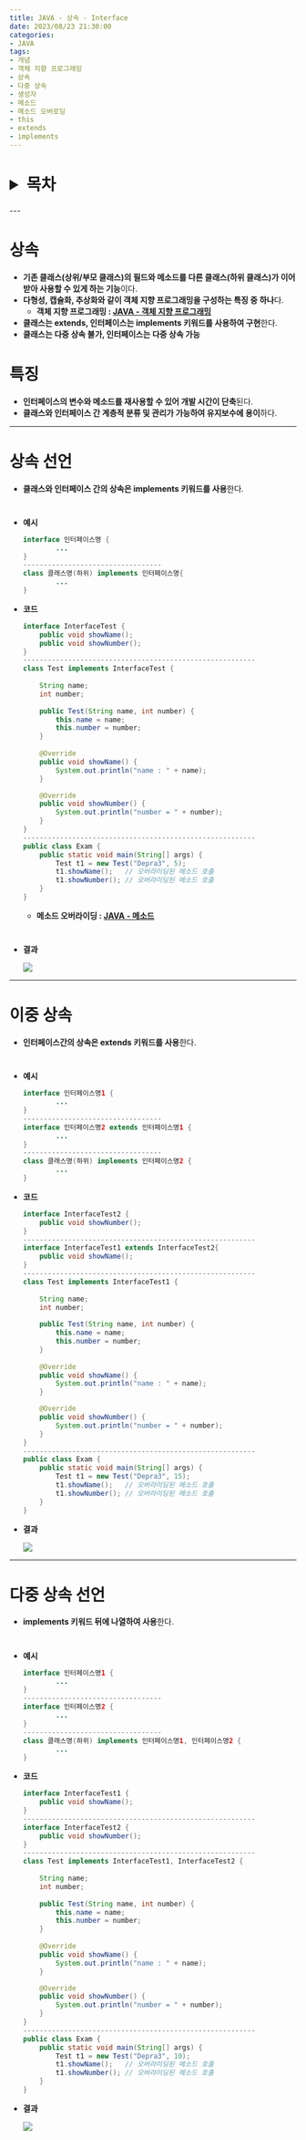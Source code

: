 ```yaml
---
title: JAVA - 상속 - Interface
date: 2023/08/23 21:30:00
categories:
- JAVA
tags:
- 개념
- 객체 지향 프로그래밍
- 상속
- 다중 상속
- 생성자
- 메소드
- 메소드 오버로딩
- this
- extends
- implements
---
```

<h1>
<details>
<summary>목차</summary>
<div markdown="1">

- [상속](#상속)
- [특징](#특징)
- [상속 선언](#상속-선언)
- [이중 상속](#이중-상속)
- [다중 상속 선언](#다중-상속-선언)
</div>
</details>
</h1>
---

# 상속

- **기존 클래스(상위/부모 클래스)의 필드와 메소드를 다른 클래스(하위 클래스)가 이어받아 사용할 수 있게 하는 기능**이다.
- **다형성, 캡슐화, 추상화와 같이 객체 지향 프로그래밍을 구성하는 특징 중 하나**다.
    - **객체 지향 프로그래밍 : [JAVA - 객체 지향 프로그래밍](https://depra3.github.io/2023/08/01/2023/08/JAVA-%EA%B0%9D%EC%B2%B4%EC%A7%80%ED%96%A5%ED%94%84%EB%A1%9C%EA%B7%B8%EB%9E%98%EB%B0%8D/)**
- **클래스는 extends, 인터페이스는 implements 키워드를 사용하여 구현**한다.
- **클래스는 다중 상속 불가, 인터페이스는 다중 상속 가능**

# 특징

- **인터페이스의 변수와 메소드를 재사용할 수 있어 개발 시간이 단축**된다.
- **클래스와 인터페이스 간 계층적 분류 및 관리가 가능하여 유지보수에 용이**하다.

---

# 상속 선언

- **클래스와 인터페이스 간의 상속은 implements 키워드를 사용**한다.
#
- **예시**
    
    ```java
    interface 인터페이스명 {
    		...
    }
    ----------------------------------
    class 클래스명(하위) implements 인터페이스명{
    		...
    }
    ```
    
- **코드**
    
    ```java
    interface InterfaceTest {
    	public void showName();
    	public void showNumber();
    }
    ---------------------------------------------------------
    class Test implements InterfaceTest {
    	
    	String name;
    	int number;
    	
    	public Test(String name, int number) {
    		this.name = name;
    		this.number = number;
    	}
    	
    	@Override
    	public void showName() {
    		System.out.println("name : " + name);
    	}
    
    	@Override
    	public void showNumber() {
    		System.out.println("number = " + number);
    	}
    }
    ---------------------------------------------------------
    public class Exam {
    	public static void main(String[] args) {
    		Test t1 = new Test("Depra3", 5);
    		t1.showName();   // 오버라이딩된 메소드 호출
    		t1.showNumber(); // 오버라이딩된 메소드 호출
    	}
    }
    ```
    
    - **메소드 오버라이딩 : [JAVA - 메소드](https://depra3.github.io/2023/08/04/2023/08/JAVA-%EB%A9%94%EC%86%8C%EB%93%9C/)**
#
- **결과**
    
    ![](/Images/2023/08/JAVA-상속-Interface/Untitled.png)
    

---

# 이중 상속

- **인터페이스간의 상속은 extends 키워드를 사용**한다.
#
- **예시**
    
    ```java
    interface 인터페이스명1 {
    		...
    }
    ----------------------------------
    interface 인터페이스명2 extends 인터페이스명1 {
    		...
    }
    ----------------------------------
    class 클래스명(하위) implements 인터페이스명2 {
    		...
    }
    ```
    
- **코드**
    
    ```java
    interface InterfaceTest2 {
    	public void showNumber();
    }
    ---------------------------------------------------------
    interface InterfaceTest1 extends InterfaceTest2{
    	public void showName();
    }
    ---------------------------------------------------------
    class Test implements InterfaceTest1 {
    	
    	String name;
    	int number;
    	
    	public Test(String name, int number) {
    		this.name = name;
    		this.number = number;
    	}
    	
    	@Override
    	public void showName() {
    		System.out.println("name : " + name);
    	}
    
    	@Override
    	public void showNumber() {
    		System.out.println("number = " + number);
    	}
    }
    ---------------------------------------------------------
    public class Exam {
    	public static void main(String[] args) {
    		Test t1 = new Test("Depra3", 15);
    		t1.showName();   // 오버라이딩된 메소드 호출
    		t1.showNumber(); // 오버라이딩된 메소드 호출
    	}
    }
    ```
    
- **결과**
    
    ![](/Images/2023/08/JAVA-상속-Interface/Untitled%201.png)
    

---

# 다중 상속 선언

- **implements 키워드 뒤에 나열하여 사용**한다.
#
- **예시**
    
    ```java
    interface 인터페이스명1 {
    		...
    }
    ----------------------------------
    interface 인터페이스명2 {
    		...
    }
    ----------------------------------
    class 클래스명(하위) implements 인터페이스명1, 인터페이스명2 {
    		...
    }
    ```
    
- **코드**
    
    ```java
    interface InterfaceTest1 {
    	public void showName();
    }
    ---------------------------------------------------------
    interface InterfaceTest2 {
    	public void showNumber();
    }
    ---------------------------------------------------------
    class Test implements InterfaceTest1, InterfaceTest2 {
    	
    	String name;
    	int number;
    	
    	public Test(String name, int number) {
    		this.name = name;
    		this.number = number;
    	}
    	
    	@Override
    	public void showName() {
    		System.out.println("name : " + name);
    	}
    
    	@Override
    	public void showNumber() {
    		System.out.println("number = " + number);
    	}
    }
    ---------------------------------------------------------
    public class Exam {
    	public static void main(String[] args) {
    		Test t1 = new Test("Depra3", 10);
    		t1.showName();   // 오버라이딩된 메소드 호출
    		t1.showNumber(); // 오버라이딩된 메소드 호출
    	}
    }
    ```
    
- **결과**
    
    ![](/Images/2023/08/JAVA-상속-Interface/Untitled%202.png)